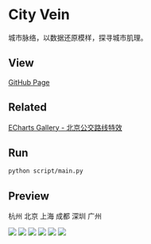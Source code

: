# City Vein

城市脉络，以数据还原模样，探寻城市肌理。

## View

[GitHub Page](https://antct.github.io/city-vein)

## Related

[ECharts Gallery - 北京公交路线特效](https://gallery.echartsjs.com/editor.html?c=bmap-bus)

## Run

```bash
python script/main.py
```

## Preview

杭州 北京 上海 成都 深圳 广州

![](png/hangzhou.png) ![](png/beijing.png)
![](png/shanghai.png) ![](png/chengdu.png)
![](png/shenzhen.png) ![](png/guangzhou.png)
